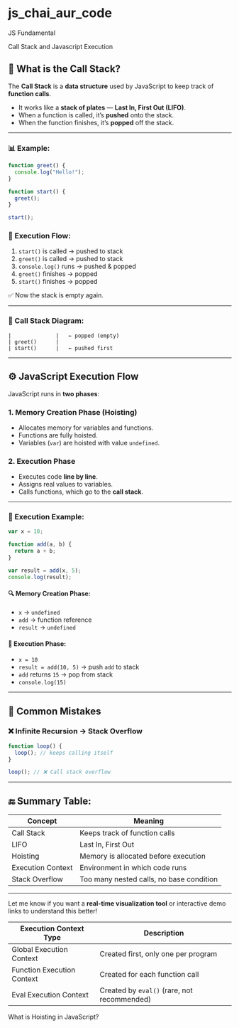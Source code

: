 # js_chai_aur_code
JS Fundamental


Call Stack and Javascript Execution 


## 🧠 What is the **Call Stack**?

The **Call Stack** is a **data structure** used by JavaScript to keep track of **function calls**.

* It works like a **stack of plates** — **Last In, First Out (LIFO)**.
* When a function is called, it’s **pushed** onto the stack.
* When the function finishes, it’s **popped** off the stack.

---

### 📊 Example:

```js
function greet() {
  console.log("Hello!");
}

function start() {
  greet();
}

start();
```

### 🔁 Execution Flow:

1. `start()` is called → pushed to stack
2. `greet()` is called → pushed to stack
3. `console.log()` runs → pushed & popped
4. `greet()` finishes → popped
5. `start()` finishes → popped

✅ Now the stack is empty again.

---

### 🧱 Call Stack Diagram:

```
|              |   ← popped (empty)
| greet()      |
| start()      |   ← pushed first
```

---

## ⚙️ JavaScript Execution Flow

JavaScript runs in **two phases**:

### 1. **Memory Creation Phase (Hoisting)**

* Allocates memory for variables and functions.
* Functions are fully hoisted.
* Variables (`var`) are hoisted with value `undefined`.

### 2. **Execution Phase**

* Executes code **line by line**.
* Assigns real values to variables.
* Calls functions, which go to the **call stack**.

---

### 🔁 Execution Example:

```js
var x = 10;

function add(a, b) {
  return a + b;
}

var result = add(x, 5);
console.log(result);
```

#### 🔍 Memory Creation Phase:

* `x` → `undefined`
* `add` → function reference
* `result` → `undefined`

#### 🏃 Execution Phase:

* `x = 10`
* `result = add(10, 5)` → push `add` to stack
* `add` returns `15` → pop from stack
* `console.log(15)`

---

## 📌 Common Mistakes

### ❌ Infinite Recursion → Stack Overflow

```js
function loop() {
  loop(); // keeps calling itself
}

loop(); // ❌ Call stack overflow
```

---

## 🔚 Summary Table:

| Concept           | Meaning                                  |
| ----------------- | ---------------------------------------- |
| Call Stack        | Keeps track of function calls            |
| LIFO              | Last In, First Out                       |
| Hoisting          | Memory is allocated before execution     |
| Execution Context | Environment in which code runs           |
| Stack Overflow    | Too many nested calls, no base condition |

---

Let me know if you want a **real-time visualization tool** or interactive demo links to understand this better!



| Execution Context Type     | Description                                 |
| -------------------------- | ------------------------------------------- |
| Global Execution Context   | Created first, only one per program         |
| Function Execution Context | Created for each function call              |
| Eval Execution Context     | Created by `eval()` (rare, not recommended) |


 What is Hoisting in JavaScript?